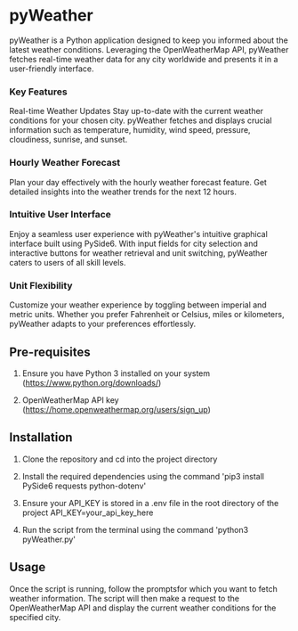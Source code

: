 # pyWeather

pyWeather is a Python application designed to keep you informed about the latest weather conditions. Leveraging the OpenWeatherMap API, pyWeather fetches real-time weather data for any city worldwide and presents it in a user-friendly interface.

### Key Features

Real-time Weather Updates
Stay up-to-date with the current weather conditions for your chosen city. pyWeather fetches and displays crucial information such as temperature, humidity, wind speed, pressure, cloudiness, sunrise, and sunset.

### Hourly Weather Forecast

Plan your day effectively with the hourly weather forecast feature. Get detailed insights into the weather trends for the next 12 hours.

### Intuitive User Interface

Enjoy a seamless user experience with pyWeather's intuitive graphical interface built using PySide6. With input fields for city selection and interactive buttons for weather retrieval and unit switching, pyWeather caters to users of all skill levels.

### Unit Flexibility

Customize your weather experience by toggling between imperial and metric units. Whether you prefer Fahrenheit or Celsius, miles or kilometers, pyWeather adapts to your preferences effortlessly.

## Pre-requisites

1. Ensure you have Python 3 installed on your system
   (https://www.python.org/downloads/)

2. OpenWeatherMap API key
   (https://home.openweathermap.org/users/sign_up)

## Installation

1. Clone the repository and cd into the project directory

2. Install the required dependencies using the command
   'pip3 install PySide6 requests python-dotenv'

3. Ensure your API_KEY is stored in a .env file in the root directory of the project
   API_KEY=your_api_key_here

4. Run the script from the terminal using the command
   'python3 pyWeather.py'

## Usage

Once the script is running, follow the promptsfor which you want to fetch weather information. The script will then make a request to the OpenWeatherMap API and display the current weather conditions for the specified city.
